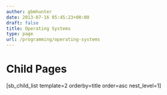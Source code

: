 ```yaml
---
author: gbmhunter
date: 2013-07-16 05:45:23+00:00
draft: false
title: Operating Systems
type: page
url: /programming/operating-systems
---
```


# Child Pages




[sb_child_list template=2 orderby=title order=asc nest_level=1]
